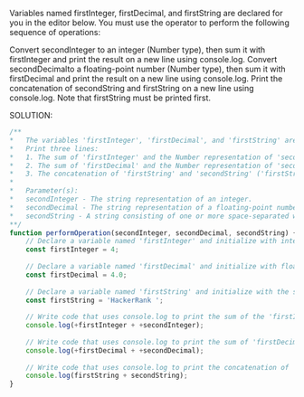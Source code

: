 Variables named firstInteger, firstDecimal, and firstString  are declared for you in the editor below. You must use the  operator to perform the following sequence of operations:

Convert secondInteger to an integer (Number type), then sum it with firstInteger and print the result on a new line using console.log.
Convert secondDecimalto a floating-point number (Number type), then sum it with firstDecimal  and print the result on a new line using console.log.
Print the concatenation of secondString  and firstString on a new line using console.log. Note that firstString must be printed first.

SOLUTION:
```javascript
/**
*   The variables 'firstInteger', 'firstDecimal', and 'firstString' are declared for you -- do not modify them.
*   Print three lines:
*   1. The sum of 'firstInteger' and the Number representation of 'secondInteger'.
*   2. The sum of 'firstDecimal' and the Number representation of 'secondDecimal'.
*   3. The concatenation of 'firstString' and 'secondString' ('firstString' must be first).
*
*	Parameter(s):
*   secondInteger - The string representation of an integer.
*   secondDecimal - The string representation of a floating-point number.
*   secondString - A string consisting of one or more space-separated words.
**/
function performOperation(secondInteger, secondDecimal, secondString) {
    // Declare a variable named 'firstInteger' and initialize with integer value 4.
    const firstInteger = 4;
    
    // Declare a variable named 'firstDecimal' and initialize with floating-point value 4.0.
    const firstDecimal = 4.0;
    
    // Declare a variable named 'firstString' and initialize with the string "HackerRank".
    const firstString = 'HackerRank ';
    
    // Write code that uses console.log to print the sum of the 'firstInteger' and 'secondInteger' (converted to a Number        type) on a new line.
    console.log(+firstInteger + +secondInteger);
    
    // Write code that uses console.log to print the sum of 'firstDecimal' and 'secondDecimal' (converted to a Number            type) on a new line.
    console.log(+firstDecimal + +secondDecimal);
    
    // Write code that uses console.log to print the concatenation of 'firstString' and 'secondString' on a new line. The        variable 'firstString' must be printed first.
    console.log(firstString + secondString);
}
